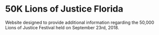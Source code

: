 # 50K Lions of Justice Florida
Website designed to provide additional information regarding the 50,000 Lions of Justice Festival held on September 23rd, 2018.
